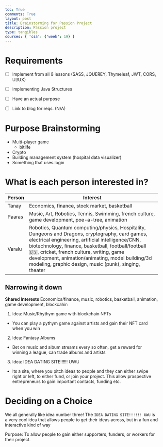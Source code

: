 ```yaml
---
toc: True
comments: True
layout: post
title: Brainstorming for Passion Project
description: Passion project
type: tangibles
courses: { 'csa': {'week': 19} }
---
```


# Requirements

- [ ] Implement from all 6 lessons (SASS, JQUEREY, Thymeleaf, JWT, CORS, UI/UX)
- [ ] Implementing Java Structures 
- [ ] Have an actual purpose
- [ ] Link to blog for reqs. (N/A)


# Purpose Brainstorming
- Multi-player game
  - bitlife
- Crypto
- Building management system (hospital data visualizer)
- Something that uses login 

# What is each person interested in?

| Person | Interest |
| ------ | -------- | 
| Tanay | Economics, finance, stock market, basketball | 
| Paaras | Music, Art, Robotics, Tennis, Swimming, french culture, game development, poe-a-tree, animation | 
| Varalu | Robotics, Quantum computing/physics, Hospitality, Dungeons and Dragons, cryptography, card games, electrical engineering, artificial intelligence/CNN, biotechnology, finance, basketball, football/football 🇺🇸, cricket, french culture, writing, game development, animation/animating, model building/3d modeling, graphic design, music (punk), singing, theater | 

## Narrowing it down

**Shared Interests**
Economics/finance, music, robotics,  basketball, animation, game development, blockcahin

1. Idea: Music/Rhythym game with blockchain NFTs
- You can play a pythym game against artists and gain their NFT card when you win
2. Idea: Fantasy Albums
- Bet on music and album streams every so often, get a reward for winning a league, can trade albums and artists
3. Idea: IDEA DATING SITE!!!!!! UWU
  - Its a site, where you pitch ideas to people and they can either swipe right or left, to either fund, or join your project. This allow prospective entrepreneurs to gain important contacts, funding etc.


# Deciding on a Choice

We all generally like idea number three! The `IDEA DATING SITE!!!!!! UWU` is a very cool idea that allows people to get their ideas across, but in a fun and interactive kind of way

Purpose: To allow people to gain either supporters, funders, or workers for their project. 


